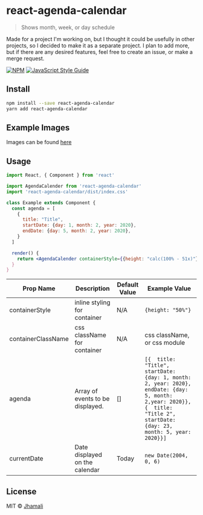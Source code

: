 # react-agenda-calendar

> Shows month, week, or day schedule

Made for a project I'm working on, but I thought it could be usefully in other projects, so I decided to make it as a separate project. I plan to add more, but if there are any desired features, feel free to create an issue, or make a merge request.

[![NPM](https://img.shields.io/npm/v/react-agenda-calendar.svg)](https://www.npmjs.com/package/react-agenda-calendar) [![JavaScript Style Guide](https://img.shields.io/badge/code_style-standard-brightgreen.svg)](https://standardjs.com)

## Install

```bash
npm install --save react-agenda-calendar
yarn add react-agenda-calendar
```

## Example Images
Images can be found [here](https://github.com/Jhamali/react-schedule-calendar/tree/master/src/assets)

## Usage

```jsx
import React, { Component } from 'react'

import AgendaCalender from 'react-agenda-calendar'
import 'react-agenda-calendar/dist/index.css'

class Example extends Component {
  const agenda = [
    {
      title: "Title",
      startDate: {day: 1, month: 2, year: 2020},
      endDate: {day: 5, month: 2, year: 2020},
    }
  ]

  render() {
    return <AgendaCalender containerStyle={{height: "calc(100% - 51x)"}} containerClassName={styles.calenderContainer} agenda={agenda} currentDate={new Date(2004, 0, 6)} /></div>
  }
}
```

|   Prop Name         |  Description                  | Default Value |  Example Value  |
| ------------------- | ----------------------------- | ------------- | --------------- |
| containerStyle      | inline styling for container  |      N/A      | ```{height: "50%"}``` |
| containerClassName  | css className for container   |      N/A      |  css className, or css module |
|     agenda          | Array of events to be displayed.   |    []       |  ```[{  title: "Title", startDate: {day: 1, month: 2, year: 2020}, endDate: {day: 5, month: 2,year: 2020}}, {  title: "Title 2", startDate: {day: 23, month: 5, year: 2020}}] ```|
|    currentDate      | Date displayed on the calendar |  Today       |  ```new Date(2004, 0, 6)``` |

## License

MIT © [Jhamali](https://github.com/Jhamali)
